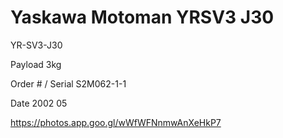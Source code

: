# Yaskawa Motoman YRSV3 J30

YR-SV3-J30

Payload 3kg

Order # / Serial  S2M062-1-1

Date 2002 05


https://photos.app.goo.gl/wWfWFNnmwAnXeHkP7

